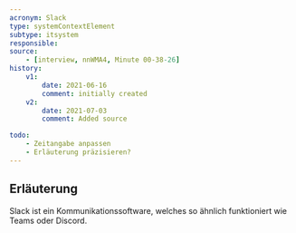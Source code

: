 ```yaml
---
acronym: Slack
type: systemContextElement
subtype: itsystem
responsible:
source:
    - [interview, nnWMA4, Minute 00-38-26]
history:
    v1:
        date: 2021-06-16
        comment: initially created
    v2:
        date: 2021-07-03
        comment: Added source

todo:
    - Zeitangabe anpassen 
    - Erläuterung präzisieren?
---
```


## Erläuterung

Slack ist ein Kommunikationssoftware, welches so ähnlich funktioniert wie Teams oder Discord.
